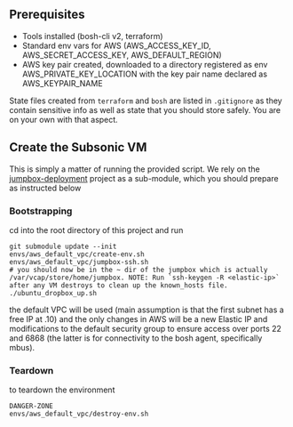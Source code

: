 
## Prerequisites

* Tools installed (bosh-cli v2, terraform)
* Standard env vars for AWS (AWS_ACCESS_KEY_ID, AWS_SECRET_ACCESS_KEY, AWS_DEFAULT_REGION)
* AWS key pair created, downloaded to a directory registered as env AWS_PRIVATE_KEY_LOCATION with the key pair name declared as AWS_KEYPAIR_NAME

State files created from `terraform` and `bosh` are listed in `.gitignore` as they contain sensitive info as well as state that you should store safely. You are on your own with that aspect.


## Create the Subsonic VM

This is simply a matter of running the provided script. We rely on the [jumpbox-deployment](https://github.com/cloudfoundry/jumpbox-deployment) project as a sub-module, which you should prepare as instructed below

### Bootstrapping

cd into the root directory of this project and run

```plain
git submodule update --init
envs/aws_default_vpc/create-env.sh
envs/aws_default_vpc/jumpbox-ssh.sh
# you should now be in the ~ dir of the jumpbox which is actually /var/vcap/store/home/jumpbox. NOTE: Run `ssh-keygen -R <elastic-ip>` after any VM destroys to clean up the known_hosts file.
./ubuntu_dropbox_up.sh
```

the default VPC will be used (main assumption is that the first subnet has a free IP at .10) and the only changes in AWS will be a new Elastic IP and modifications to the default security group to ensure access over ports 22 and 6868 (the latter is for connectivity to the bosh agent, specifically mbus).

### Teardown

to teardown the environment

```plain
DANGER-ZONE
envs/aws_default_vpc/destroy-env.sh
```
